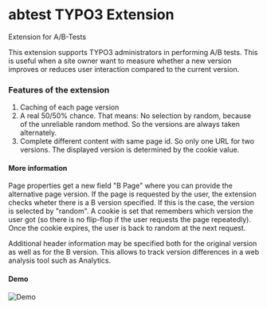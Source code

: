 # abtest TYPO3 Extension

Extension for A/B-Tests

This extension supports TYPO3 administrators in performing A/B tests. This is useful when a site owner want to measure whether a new version improves or reduces user interaction compared to the current version.

### Features of the extension

1. Caching of each page version
2. A real 50/50% chance. That means: No selection by random, because of the unreliable random method. So the versions are always taken alternately.
3. Complete different content with same page id. So only one URL for two versions. The displayed version is determined by the cookie value.

#### More information

Page properties get a new field "B Page" where you can provide the alternative page version. If the page is requested by the user, the extension checks wheter there is a B version specified. If this is the case, the version is selected by "random". A cookie is set that remembers which version the user got (so there is no flip-flop if the user requests the page repeatedly). Once the cookie expires, the user is back to random at the next request.

Additional header information may be specified both for the original version as well as for the B version. This allows to track version differences in a web analysis tool such as Analytics. 


#### Demo

![Demo](https://raw.githubusercontent.com/werkraum-media/abtest/master/Documentation/Images/demo.gif)

